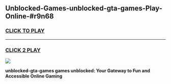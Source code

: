 
## Unblocked-Games-unblocked-gta-games-Play-Online-#r9n68
<h3>
<a href="https://premium.freeplayer.one?title=unblocked-gta-games&ref=27F">CLICK TO PLAY</a></h3>
<hr>

<h3>
<a href="https://premium.freeplayer.one?title=unblocked-gta-games&ref=27F">CLICK 2 PLAY</a>
  
</h3>

<a href="https://premium.freeplayer.one?title=unblocked-gta-games&ref=27F"><img src="https://clearcache.store/games.png"></a>


**unblocked-gta-games games unblocked: Your Gateway to Fun and Accessible Online Gaming**
